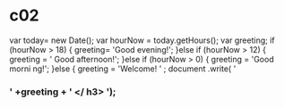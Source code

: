 # c02
var today= new Date();
var hourNow = today.getHours();
var greeting;
if (hourNow > 18) {
greeting= 'Good evening!';
}else if (hourNow > 12) {
greeting = ' Good afternoon!';
}else if (hourNow > 0) {
greeting = 'Good morni ng!';
}else {
greeting = 'Welcome! ' ;
document .write( ' <h3>' +greeting + ' </ h3> ');
